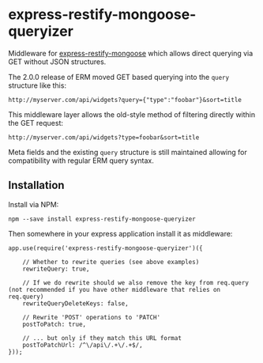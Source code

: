 express-restify-mongoose-queryizer
==================================
Middleware for [express-restify-mongoose](https://florianholzapfel.github.io/express-restify-mongoose) which allows direct querying via GET without JSON structures.

The 2.0.0 release of ERM moved GET based querying into the `query` structure like this:

	http://myserver.com/api/widgets?query={"type":"foobar"}&sort=title

This middleware layer allows the old-style method of filtering directly within the GET request:

	http://myserver.com/api/widgets?type=foobar&sort=title

Meta fields and the existing `query` structure is still maintained allowing for compatibility with regular ERM query syntax.


Installation
------------
Install via NPM:

	npm --save install express-restify-mongoose-queryizer

Then somewhere in your express application install it as middleware:

	app.use(require('express-restify-mongoose-queryizer')({

		// Whether to rewrite queries (see above examples)
		rewriteQuery: true,

		// If we do rewrite should we also remove the key from req.query (not recommended if you have other middleware that relies on req.query)
		rewriteQueryDeleteKeys: false,

		// Rewrite 'POST' operations to 'PATCH'
		postToPatch: true,

		// ... but only if they match this URL format
		postToPatchUrl: /^\/api\/.+\/.+$/,
	}));
